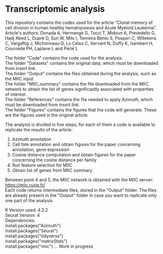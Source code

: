 # Transcriptomic analysis
This repository contains the codes used for the article "Clonal memory of cell division in human healthy hematopoiesis and Acute Myeloid Leukemia".\
Article's authors: Donada A, Hermange G, Tocci T, Midoun A, Prevedello G, Hadj Abed L, Dupré D, Sun W, Milo I, Tenreira Bento S, Pospori C, Willekens C, Vargaftig J, Michonneau D, Lo Celso C, Servant N, Duffy K, Isambert H, Cournède PH, Laplane L and Perié L

The folder "Code" contains the code used for the analysis.\
The folder "Datasets" contains the original data, which must be downloaded from *insert link*.\
The folder "Output" contains the files obtained during the analysis, such as the MIIC input.\
The folder "MIIC_summary" contains the file downloaded from the MIIC network to obtain the list of genes significantly associated with properties of interest.\
The folder "References" contains the file needed to apply Azimuth, which must be downloaded from *insert link*.\
The folder "Figures" contains the figures that the code will generate. These are the figures used in the original article.

The analysis is divided in five steps, for each of them a code is available to replicate the results of the article:
1. Azimuth annotation 
2. Cell fate annotation and obtain figures for the paper concerning annotation, gene expression 
3. Cosine distance computation and obtain figures for the paper concerning the cosine distance per family 
4. Run feature selection for MIIC 
5. Obtain list of genes from MIIC summary 

Between point 4 and 5, the MIIC network is obtained with the MIIC server: https://miic.curie.fr/ \
Each code returns intermediate files, stored in the "Output" folder. The files are already present in the "Output" folder in case you want to replicate only one part of the analysis.

R Version used: 4.3.2\
Seurat Version: 4\
Dependencies:\
install.packages("Azimuth")\
install.packages("Seurat")\
install.packages("tidyverse")\
install.packages("matrixStats")\
install.packages("miic")
… Work in progress 
